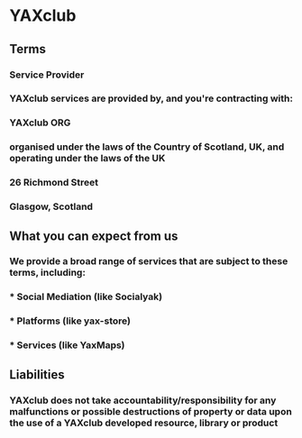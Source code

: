 # YAXclub

## Terms

### Service Provider
### YAXclub services are provided by, and you're contracting with:  

### YAXclub ORG
### organised under the laws of the Country of Scotland, UK, and operating under the laws of the UK  

### 26 Richmond Street
### Glasgow, Scotland

## What you can expect from us  

### We provide a broad range of services that are subject to these terms, including:  

### * Social Mediation (like Socialyak)
### * Platforms (like yax-store)
### * Services (like YaxMaps)

## Liabilities  

### YAXclub does not take accountability/responsibility for any malfunctions or possible destructions of property or data upon the use of a YAXclub developed resource, library or product
